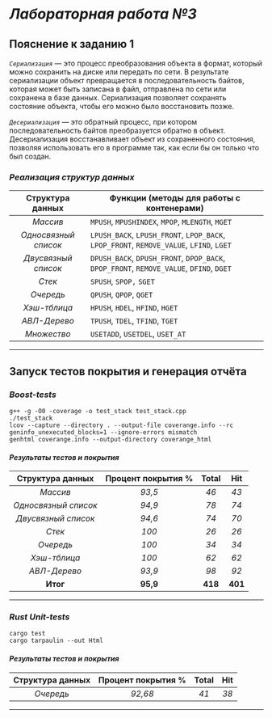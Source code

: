 #  *Лабораторная работа №3*
## Пояснение к заданию 1
*`Сериализация`* — это процесс преобразования объекта в формат, который можно сохранить на диске или передать по сети. В результате сериализации объект превращается в последовательность байтов, которая может быть записана в файл, отправлена по сети или сохранена в базе данных. Сериализация позволяет сохранять состояние объекта, чтобы его можно было восстановить позже.

*`Десериализация`* — это обратный процесс, при котором последовательность байтов преобразуется обратно в объект. Десериализация восстанавливает объект из сохраненного состояния, позволяя использовать его в программе так, как если бы он только что был создан.

### *Реализация структур данных*

| **Структура данных** | **Функции (методы для работы с контенерами)**                                           |
| :------------------: | --------------------------------------------------------------------------------------- |
|       *Массив*       | `MPUSH`, `MPUSHINDEX`, `MPOP`, `MLENGTH`, `MGET`                                        |
| *Односвязный список* | `LPUSH_BACK`, `LPUSH_FRONT`, `LPOP_BACK`, `LPOP_FRONT`, `REMOVE_VALUE`, `LFIND`, `LGET` |
| *Двусвязный список*  | `DPUSH_BACK`, `DPUSH_FRONT`, `DPOP_BACK`, `DPOP_FRONT`, `REMOVE_VALUE`, `DFIND`, `DGET` |
|        *Стек*        | `SPUSH`, `SPOP,` `SGET`                                                                 |
|      *Очередь*       | `QPUSH`, `QPOP`, `QGET`                                                                 |
|     *Хэш-тблица*     | `HPUSH`, `HDEL`, `HFIND`, `HGET`                                                        |
|     *АВЛ-Дерево*     | `TPUSH`, `TDEL`, `TFIND`, `TGET`                                                        |
|     *Множество*      | `USETADD`, `USETDEL`, `USET_AT`                                                         |


---
## Запуск тестов покрытия и генерация отчёта

### *Boost-tests*
```
g++ -g -O0 -coverage -o test_stack test_stack.cpp
./test_stack 
lcov --capture --directory . --output-file coverange.info --rc geninfo_unexecuted_blocks=1 --ignore-errors mismatch
genhtml coverange.info --output-directory coverange_html
```
#### *Результаты тестов и покрытия*

| **Структура данных** | **Процент покрытия %** | **Total** | **Hit** |
| :------------------: | :--------------------: | :-------: | :-----: |
|       *Массив*       |         *93,5*         |   *46*    |  *43*   |
| *Односвязный список* |         *94,9*         |   *78*    |  *74*   |
| *Двусвязный список*  |         *94,6*         |   *74*    |  *70*   |
|        *Стек*        |         *100*          |   *26*    |  *26*   |
|      *Очередь*       |         *100*          |   *34*    |  *34*   |
|     *Хэш-тблица*     |         *100*          |   *62*    |  *62*   |
|     *АВЛ-Дерево*     |         *93,9*         |   *98*    |  *92*   |
|       **Итог**       |        **95,9**        |  **418**  | **401** |

---
### *Rust Unit-tests*
```
cargo test
cargo tarpaulin --out Html
```

#### *Результаты тестов и покрытия*
| **Структура данных** | **Процент покрытия %** | **Total** | **Hit** |
| :------------------: | :--------------------: | :-------: | :-----: |
|      *Очередь*       |        *92,68*         |   *41*    |  *38*   |

---
